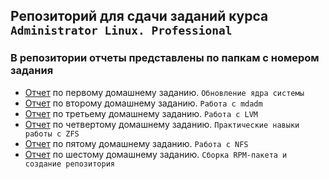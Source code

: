 ## Репозиторий для сдачи заданий курса `Administrator Linux. Professional`
### В репозитории отчеты представлены по папкам с номером задания
- [Отчет](01/README.md) по первому домашнему заданию. `Обновление ядра системы`
- [Отчет](02/README.md) по второму домашнему заданию. `Работа с mdadm`
- [Отчет](03/README.md) по третьему домашнему заданию. `Работа с LVM`
- [Отчет](04/README.md) по четвертому домашнему заданию. `Практические навыки работы с ZFS`
- [Отчет](05/README.md) по пятому домашнему заданию. `Работа с NFS`
- [Отчет](06/README.md) по шестому домашнему заданию. `Сборка RPM-пакета и создание репозитория`